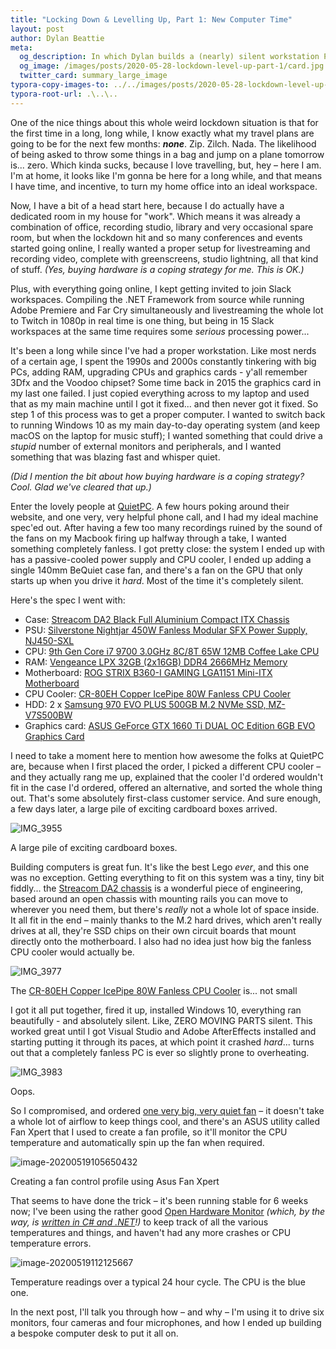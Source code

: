 ```yaml
---
title: "Locking Down & Levelling Up, Part 1: New Computer Time"
layout: post
author: Dylan Beattie
meta: 
  og_description: In which Dylan builds a (nearly) silent workstation PC for running online presentations and workshops.
  og_image: /images/posts/2020-05-28-lockdown-level-up-part-1/card.jpg
  twitter_card: summary_large_image
typora-copy-images-to: ../../images/posts/2020-05-28-lockdown-level-up-part-1
typora-root-url: .\..\..
---
```

One of the nice things about this whole weird lockdown situation is that for the first time in a long, long while, I know exactly what my travel plans are going to be for the next few months: ***none***. Zip. Zilch. Nada. The likelihood of being asked to throw some things in a bag and jump on a plane tomorrow is... zero. Which kinda sucks, because I love travelling, but, hey – here I am. I'm at home, it looks like I'm gonna be here for a long while, and that means I have time, and incentive, to turn my home office into an ideal workspace.

Now, I have a bit of a head start here, because I do actually have a dedicated room in my house for "work". Which means it was already a combination of  office, recording studio, library and very occasional spare room, but when the lockdown hit and so many conferences and events started going online, I really wanted a proper setup for livestreaming and recording video, complete with greenscreens, studio lightning, all that kind of stuff. *(Yes, buying hardware is a coping strategy for me. This is OK.)*

Plus, with everything going online, I kept getting invited to join Slack workspaces. Compiling the .NET Framework from source while running Adobe Premiere and Far Cry simultaneously and livestreaming the whole lot to Twitch in 1080p in real time is one thing, but being in 15 Slack workspaces at the same time requires some *serious* processing power... 

It's been a long while since I've had a proper workstation. Like most nerds of a certain age, I spent the 1990s and 2000s constantly tinkering with big PCs, adding RAM, upgrading CPUs and graphics cards - y'all remember 3Dfx and the Voodoo chipset? Some time back in 2015 the graphics card in my last one failed. I just copied everything across to my laptop and used that as my main machine until I got it fixed... and then never got it fixed. So step 1 of this process was to get a proper computer. I wanted to switch back to running Windows 10 as my main day-to-day operating system (and keep macOS on the laptop for music stuff); I wanted something that could drive a *stupid* number of external monitors and peripherals, and I wanted something that was blazing fast and whisper quiet.

*(Did I mention the bit about how buying hardware is a coping strategy? Cool. Glad we've cleared that up.)*

Enter the lovely people at [QuietPC](https://www.quietpc.com/). A few hours poking around their website, and one very, very helpful phone call, and I had my ideal machine spec'ed out. After having a few too many recordings ruined by the sound of the fans on my Macbook firing up halfway through a take, I wanted something completely fanless. I got pretty close: the system I ended up with has a passive-cooled power supply and CPU cooler, I ended up adding a single 140mm BeQuiet case fan, and there's a fan on the GPU that only starts up when you drive it *hard*. Most of the time it's completely silent.

Here's the spec I went with:

- Case: [Streacom DA2 Black Full Aluminium Compact ITX Chassis](https://www.quietpc.com/st-da2)  
- PSU: [Silverstone Nightjar 450W Fanless Modular SFX Power Supply, NJ450-SXL](https://www.quietpc.com/sst-nj450-sxl)  
- CPU: [9th Gen Core i7 9700 3.0GHz 8C/8T 65W 12MB Coffee Lake CPU](https://www.quietpc.com/coffeelake-i7?product=5909)
- RAM: [Vengeance LPX 32GB (2x16GB) DDR4 2666MHz Memory](https://www.quietpc.com/corsair-vs-sodimm-2400?product=5502)
- Motherboard: [ROG STRIX B360-I GAMING LGA1151 Mini-ITX Motherboard](https://www.quietpc.com/asus-b360-i)
- CPU Cooler: [CR-80EH Copper IcePipe 80W Fanless CPU Cooler](https://www.quietpc.com/nofan-cr-80eh)
- HDD: 2 x [Samsung 970 EVO PLUS 500GB M.2 NVMe SSD, MZ-V7S500BW](https://www.quietpc.com/samsung-m2-970evo-plus)
- Graphics card: [ASUS GeForce GTX 1660 Ti DUAL OC Edition 6GB EVO Graphics Card](https://www.quietpc.com/asus-dual-gtx1660ti-o6g-evo)

I need to take a moment here to mention how awesome the folks at QuietPC are, because when I first placed the order, I picked a different CPU cooler – and they actually rang me up, explained that the cooler I'd ordered wouldn't fit in the case I'd ordered, offered an alternative, and sorted the whole thing out. That's some absolutely first-class customer service. And sure enough, a few days later, a large pile of exciting cardboard boxes arrived.

![IMG_3955](/images/posts/2020-05-28-lockdown-level-up-part-1/IMG_3955.JPG)

<figcaption>A large pile of exciting cardboard boxes.</figcaption>

Building computers is great fun. It's like the best Lego *ever*, and this one was no exception. Getting everything to fit on this system was a tiny, tiny bit fiddly... the [Streacom DA2 chassis](https://streacom.com/products/da2-chassis/) is a wonderful piece of engineering, based around an open chassis with mounting rails you can move to wherever you need them, but there's *really* not a whole lot of space inside. It all fit in the end – mainly thanks to the M.2 hard drives, which aren't really drives at all, they're SSD chips on their own circuit boards that mount directly onto the motherboard. I also had no idea just how big the fanless CPU cooler would actually be.

![IMG_3977](/images/posts/2020-05-28-lockdown-level-up-part-1/IMG_3977.JPG)

<figcaption>The <a href="https://www.quietpc.com/nofan-cr-80eh">CR-80EH Copper IcePipe 80W Fanless CPU Cooler</a> is... not small</figcaption>

I got it all put together, fired it up, installed Windows 10, everything ran beautifully - and absolutely silent. Like, ZERO MOVING PARTS silent. This worked great until I got Visual Studio and Adobe AfterEffects installed and starting putting it through its paces, at which point it crashed *hard*... turns out that a completely fanless PC is ever so slightly prone to overheating.

![IMG_3983](/images/posts/2020-05-28-lockdown-level-up-part-1/IMG_3983.JPG)

<figcaption>Oops.</figcaption>

So I compromised, and ordered [one very big, very quiet fan](https://www.bequiet.com/en/casefans/448) – it doesn't take a whole lot of airflow to keep things cool, and there's an ASUS utility called Fan Xpert that I used to create a fan profile, so it'll monitor the CPU temperature and automatically spin up the fan when required.

![image-20200519105650432](/images/posts/2020-05-28-lockdown-level-up-part-1/image-20200519105650432.png)

<figcaption>Creating a fan control profile using Asus Fan Xpert</figcaption>

That seems to have done the trick – it's been running stable for 6 weeks now; I've been using the rather good [Open Hardware Monitor](https://openhardwaremonitor.org/) *(which, by the way, is [written in C# and .NET](https://github.com/openhardwaremonitor/openhardwaremonitor)!)* to keep track of all the various temperatures and things, and haven't had any more crashes or CPU temperature errors.

![image-20200519112125667](/images/posts/2020-05-28-lockdown-level-up-part-1/image-20200519112125667.png)

<figcaption>Temperature readings over a typical 24 hour cycle. The CPU is the blue one.</figcaption>

In the next post, I'll talk you through how – and why – I'm using it to drive six monitors, four cameras and four microphones, and how I ended up building a bespoke computer desk to put it all on.
